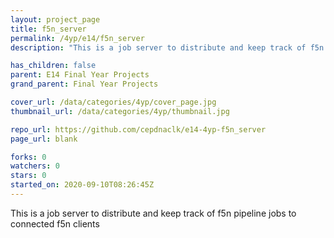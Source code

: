 ```yaml
---
layout: project_page
title: f5n_server
permalink: /4yp/e14/f5n_server
description: "This is a job server to distribute and keep track of f5n pipeline jobs to connected f5n clients"

has_children: false
parent: E14 Final Year Projects
grand_parent: Final Year Projects

cover_url: /data/categories/4yp/cover_page.jpg
thumbnail_url: /data/categories/4yp/thumbnail.jpg

repo_url: https://github.com/cepdnaclk/e14-4yp-f5n_server
page_url: blank

forks: 0
watchers: 0
stars: 0
started_on: 2020-09-10T08:26:45Z
---
```

This is a job server to distribute and keep track of f5n pipeline jobs to connected f5n clients

